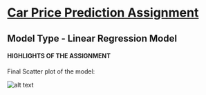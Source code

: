 # [Car Price Prediction Assignment](https://github.com/InsaneSidd/Car-Price-Assignment-1)
## Model Type - Linear Regression Model

#### HIGHLIGHTS OF THE ASSIGNMENT



Final Scatter plot of the model: 

![alt text](https://github.com/InsaneSidd/Car-Price-Assignment-1/blob/main/CarPrice%20Assignment%20Scatter%20Plot.png "Logo Title Text 1")
